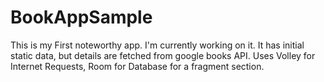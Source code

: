 # BookAppSample
This is my First noteworthy app. I'm currently working on it.
It has initial static data, but details are fetched from google books API.
Uses Volley for Internet Requests, Room for Database for a fragment section.
